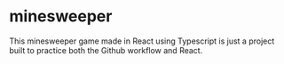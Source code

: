 # minesweeper
This minesweeper game made in React using Typescript is just a project built to practice both the Github workflow and React.

